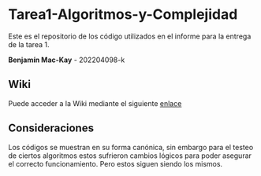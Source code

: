 # Tarea1-Algoritmos-y-Complejidad

Este es el repositorio de los código utilizados en el informe para la entrega de la tarea 1.

**Benjamín Mac-Kay** - 202204098-k

## Wiki

Puede acceder a la Wiki mediante el siguiente [enlace](https://github.com/benjamackay/Tarea1-Algoritmos-y-Complejidad/wiki/Wiki-Repositorio-Tarea-1:-Dividir-y-Conquistar)

## Consideraciones

Los códigos se muestran en su forma canónica, sin embargo para el testeo de ciertos algoritmos estos sufrieron cambios lógicos para poder asegurar el correcto funcionamiento. Pero estos siguen siendo los mismos.
